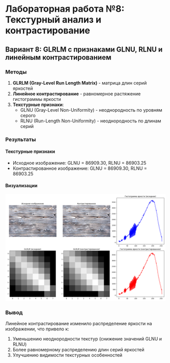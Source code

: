 # Лабораторная работа №8: Текстурный анализ и контрастирование

## Вариант 8: GLRLM с признаками GLNU, RLNU и линейным контрастированием

### Методы
1. **GLRLM (Gray-Level Run Length Matrix)** - матрица длин серий яркостей
2. **Линейное контрастирование** - равномерное растяжение гистограммы яркости
3. **Текстурные признаки**:
   - GLNU (Gray-Level Non-Uniformity) - неоднородность по уровням серого
   - RLNU (Run-Length Non-Uniformity) - неоднородность по длинам серий

### Результаты

#### Текстурные признаки
- Исходное изображение: GLNU = 86909.30, RLNU = 86903.25
- Контрастированное изображение: GLNU = 86909.30, RLNU = 86903.25

#### Визуализации
![Результаты анализа](results.png)

### Вывод
Линейное контрастирование изменило распределение яркости на изображении, что привело к:
1. Уменьшению неоднородности текстур (снижение значений GLNU и RLNU)
2. Более равномерному распределению длин серий яркостей
3. Улучшению видимости текстурных особенностей
